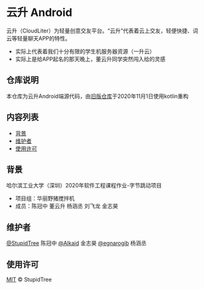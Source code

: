 # 云升 Android

云升（CloudLiter）为轻量创意交友平台。“云升”代表着云上交友，轻便快捷、词云等轻量聊天APP的特性。
- 实际上代表着我们十分有限的学生机服务器资源（一升云）
- 实际上是给APP起名的那天晚上，董云升同学突然闯入给的灵感

## 仓库说明
本仓库为云升Android端源代码，由[旧版仓库](https://github.com/StupidTrees/CloudLiter-Android)于2020年11月1日使用kotlin重构

## 内容列表

- [背景](#背景)
- [维护者](#维护者)
- [使用许可](#使用许可)

## 背景

哈尔滨工业大学（深圳）2020年软件工程课程作业-字节跳动项目
- 项目组：华丽野猪搅拌机
- 成员：陈冠中 董云升 杨涵丞 刘飞龙 金志昊 


## 维护者

[@StupidTree](https://github.com/StupidTrees) 陈冠中
[@Alkaid](https://github.com/Alkaid-10) 金志昊
[@egnarogib](https://github.com/egnarogib) 杨涵丞


## 使用许可

[MIT](LICENSE) © StupidTree
